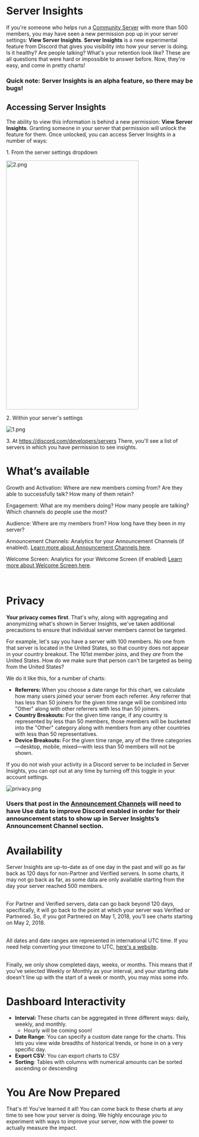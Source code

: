 <h1 id="server-insights">Server Insights</h1>
<p>If you're someone who helps run a <a href="https://support.discord.com/hc/en-us/articles/360047132851" target="_blank" rel="noopener">Community Server</a> with more than 500 members, you may have seen a new permission pop up in your server settings: <strong>View Server Insights</strong>. <span class="wysiwyg-color-blue"><strong>Server Insights</strong> </span>is a new experimental feature from Discord that gives you visibility into how your server is doing. Is it healthy? Are people talking? What's your retention look like? These are all questions that were hard or impossible to answer before. Now, they're easy, and come in pretty charts!</p>
<h3>Quick note: Server Insights is an <strong>alpha feature</strong>, so there may be bugs!</h3>
<h2 id="accessing-server-insights">Accessing Server Insights</h2>
<p>The ability to view this information is behind a new permission: <strong>View Server Insights</strong>. Granting someone in your server that permission will unlock the feature for them. Once unlocked, you can access Server Insights in a number of ways:</p>
<p>1. From the server settings dropdown</p>
<p class="wysiwyg-text-align-center"><img src="https://support.discord.com/hc/article_attachments/360040262252/2.png" alt="2.png" width="356" height="670"></p>
<p class="wysiwyg-text-align-left">2. Within your server's settings</p>
<p><img src="https://support.discord.com/hc/article_attachments/360040269091/1.png" alt="1.png"></p>
<p>3. At <a class="ql-link" href="https://discord.com/developers/servers" target="_blank" rel="noopener">https://discord.com/developers/servers</a> There, you'll see a list of servers in which you have permission to see insights. </p>
<h1>What’s available</h1>
<p>Growth and Activation: Where are new members coming from? Are they able to successfully talk? How many of them retain?</p>
<p>Engagement: What are my members doing? How many people are talking? Which channels do people use the most?</p>
<p>Audience: Where are my members from? How long have they been in my server?</p>
<p>Announcement Channels: Analytics for your Announcement Channels (if enabled). <a href="https://support.discord.com/hc/en-us/articles/360032008192" target="_blank" rel="noopener">Learn more about Announcement Channels here</a>.</p>
<p>Welcome Screen: Analytics for your Welcome Screen (if enabled) <a href="https://support.discord.com/hc/en-us/articles/360043913591" target="_blank" rel="noopener">Learn more about Welcome Screen here</a>.</p>
<p> </p>
<h1 id="data-privacy">Privacy</h1>
<p><strong>Your privacy comes first</strong>. That's why, along with aggregating and anonymizing what's shown in Server Insights, we've taken additional precautions to ensure that individual server members cannot be targeted.</p>
<p>For example, let's say you have a server with 100 members. No one from that server is located in the United States, so that country does not appear in your country breakout. The 101st member joins, and they <em>are </em>from the United States. How do we make sure that person can't be targeted as being from the United States?</p>
<p>We do it like this, for a number of charts:</p>
<ul>
    <li>
        <strong>Referrers: </strong>When you choose a date range for this chart, we calculate how many users joined your server from each referrer. Any referrer that has less than 50 joiners for the given time range will be combined into "Other" along with other referrers with less than 50 joiners.
    </li>
    <li>
        <strong>Country Breakouts: </strong>For the given time range, if any country is represented by less than 50 members, those members will be bucketed into the "Other" category along with members from any other countries with less than 50 representatives.
    </li>
    <li>
        <strong>Device Breakouts: </strong>For the given time range, any of the three categories—desktop, mobile, mixed—with less than 50 members will not be shown.
    </li>
</ul>
<p>If you do not wish your activity in a Discord server to be included in Server Insights, you can opt out at any time by turning off this toggle in your account settings.</p>
<p class="wysiwyg-text-align-left"><img src="https://support.discord.com/hc/article_attachments/360040453312/privacy.png" alt="privacy.png"></p>
<h3 class="wysiwyg-text-align-left">Users that post in the <a href="https://support.discord.com/hc/en-us/articles/360032008192" target="_self">Announcement Channels</a> will need to have <strong>Use data to improve Discord</strong> enabled in order for their announcement stats to show up in Server Insights’s Announcement Channel section.</h3>
<h1 id="data-availability">Availability</h1>
<p>Server Insights are up-to-date as of one day in the past and will go as far back as 120 days for non-Partner and Verified servers. In some charts, it may not go back as far, as some data are only available starting from the day your server reached 500 members.</p>
<p><br>For Partner and Verified servers, data can go back beyond 120 days, specifically, it will go back to the point at which your server was Verified or Partnered. So, if you got Partnered on May 1, 2018, you'll see charts starting on May 2, 2018.</p>
<p><br>All dates and date ranges are represented in international UTC time. If you need help converting your timezone to UTC, <a href="https://www.worldtimebuddy.com/" target="_blank" rel="noopener">here's a website</a>.</p>
<p><br>Finally, we only show completed days, weeks, or months. This means that if you've selected Weekly or Monthly as your interval, and your starting date doesn't line up with the start of a week or month, you may miss some info.</p>
<h1 id="dashboard-interactivity">Dashboard Interactivity</h1>
<ul>
    <li>
        <strong>Interval: </strong>These charts can be aggregated in three different ways: daily, weekly, and monthly. 
        <ul>
            <li>Hourly will be coming soon!</li>
        </ul>
    </li>
    <li>
        <strong>Date Range</strong>: You can specify a custom date range for the charts. This lets you view wide breadths of historical trends, or hone in on a very specific day.
    </li>
    <li>
        <strong>Export CSV</strong>: You can export charts to CSV 
    </li>
    <li>
        <strong>Sorting</strong>: Tables with columns with numerical amounts can be sorted ascending or descending
    </li>
</ul>
<h1 id="you-are-now-prepared">You Are Now Prepared</h1>
<p class="wysiwyg-text-align-left">That's it! You've learned it all! You can come back to these charts at any time to see how your server is doing. We highly encourage you to experiment with ways to improve your server, now with the power to actually measure the impact.</p>